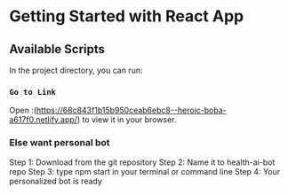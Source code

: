 # Getting Started with  React App



## Available Scripts

In the project directory, you can run:

### `Go to Link`


Open :(https://68c843f1b15b950ceab6ebc8--heroic-boba-a617f0.netlify.app/) to view it in your browser.



### Else want personal bot
 Step 1: Download from the git repository
 Step 2: Name it to health-ai-bot repo
 Step 3: type npm start in your terminal or command line 
 Step 4: Your personalized bot is ready
 
